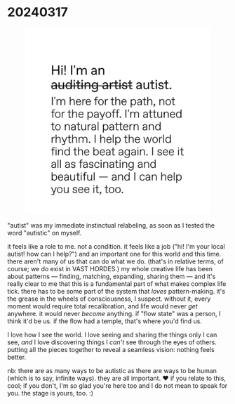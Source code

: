 # 20240317

<figure><img src="../../.gitbook/assets/autist.png" alt="Black text on a white background. &#x22;Hi! I&#x27;m a (the words &#x27;auditing artist&#x27; are displayed next, but have a strikethrough on them) autist. I&#x27;m here for the path, not for the payoff. I&#x27;m attuned to natural pattern and rhythm. I help the world find the beat again. I see it all as fascinating and beautiful — and I can help you see it, too.&#x22;"><figcaption></figcaption></figure>

"autist" was my immediate instinctual relabeling, as soon as I tested the word "autistic" on myself.

it feels like a role to me. not a condition. it feels like a job ("hi! I'm your local autist! how can I help?") and an important one for this world and this time. there aren't many of us that can do what we do. (that's in relative terms, of course; we do exist in VAST HORDES.) my whole creative life has been about patterns — finding, matching, expanding, sharing them — and it's really clear to me that this is a fundamental part of what makes complex life tick. there has to be some part of the system that _loves_ pattern-making. it's the grease in the wheels of consciousness, I suspect. without it, every moment would require total recalibration, and life would never _get_ anywhere. it would never _become_ anything. if "flow state" was a person, I think it'd be us. if the flow had a temple, that's where you'd find us.

I love how I see the world. I love seeing and sharing the things only I can see, _and_ I love discovering things I _can't_ see through the eyes of others. putting all the pieces together to reveal a seamless vision: nothing feels better.

nb: there are as many ways to be autistic as there are ways to be human (which is to say, infinite ways). they are all important. ❤️ if you relate to this, cool; if you don't, I'm so glad you're here too and I do not mean to speak for you. the stage is yours, too. :)
